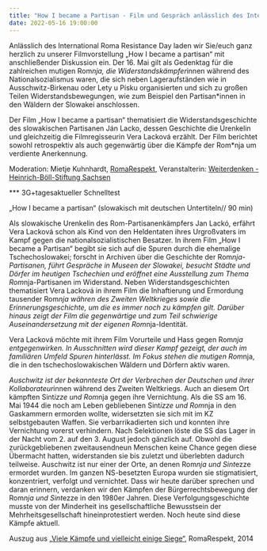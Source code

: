 ```yaml
---
title: "How I became a Partisan - Film und Gespräch anlässlich des International Roma Resistance Day mit der Filmemacherin Vera Lacková"
date: 2022-05-16 19:00:00
---
```


Anlässlich des International Roma Resistance Day laden wir Sie/euch ganz herzlich zu unserer Filmvorstellung „How I became a partisan“ mit anschließender Diskussion ein. Der 16. Mai gilt als Gedenktag für die zahlreichen mutigen Rom*nja, die Widerstandskämpfer*innen während des Nationalsozialismus waren, die sich neben Lageraufständen wie in Ausschwitz-Birkenau oder Lety u Písku organisierten und sich zu großen Teilen Widerstandsbewegungen, wie zum Beispiel den Partisan*innen in den Wäldern der Slowakei anschlossen.

Der Film „How I became a partisan“ thematisiert die Widerstandsgeschichte des slowakischen Partisanen Ján Lacko, dessen Geschichte die Urenkelin und gleichzeitig die Filmregisseurin Vera Lacková erzählt. Der Film berichtet sowohl retrospektiv als auch gegenwärtig über die Kämpfe der Rom*nja um verdiente Anerkennung.

Moderation: Mietje Kuhnhardt, [RomaRespekt](https://www.weiterdenken.de/de/romarespekt), Veranstalterin: [Weiterdenken - Heinrich-Böll-Stiftung Sachsen](https://www.weiterdenken.de/)

*** 3G+tagesaktueller Schnelltest

„How I became a partisan“ (slowakisch mit deutschen Untertiteln// 90 min)

Als slowakische Urenkelin des Rom-Partisanenkämpfers Jan Lackó, erfährt Vera Lacková schon als Kind von den Heldentaten ihres Urgroßvaters im Kampf gegen die nationalsozialistischen Besatzer. In ihrem Film „How I became a Partisan“ begibt sie sich auf die Spuren durch die ehemalige Tschechoslowakei; forscht in Archiven über die Geschichte der Rom*nja-Partisanen, führt Gespräche in Museen der Slowakei, besucht Städte und Dörfer im heutigen Tschechien und eröffnet eine Ausstellung zum Thema Rom*nja-Partisanen im Widerstand. Neben Widerstandsgeschichten thematisiert Vera Lacková in ihrem Film die Inhaftierung und Ermordung tausender Rom*nja währen des Zweiten Weltkrieges sowie die Erinnerungsgeschichte, um die es immer noch zu kämpfen gilt. Darüber hinaus zeigt der Film die gegenwärtige und zum Teil schwierige Auseinandersetzung mit der eigenen Rom*nja-Identität.

Vera Lacková möchte mit ihrem Film Vorurteile und Hass gegen Rom*nja entgegenwirken. In Ausschnitten wird dieser Kampf gezeigt, der auch im familiären Umfeld Spuren hinterlässt. Im Fokus stehen die mutigen Rom*nja, die in den tschechoslowakischen Wäldern und Dörfern aktiv waren.

*Auschwitz ist der bekannteste Ort der Verbrechen der Deutschen und ihrer Kollaborateur*innen während des Zweiten Weltkriegs. Auch an diesem Ort kämpften Sint*izze und Rom*nja gegen ihre Vernichtung. Als die SS am 16. Mai 1944 die noch am Leben gebliebenen Sint*izze und Rom*nja in den Gaskammern ermorden wollte, widersetzten sie sich mit im KZ selbstgebauten Waffen. Sie verbarrikadierten sich und konnten ihre Vernichtung vorerst verhindern. Nach Selektionen löste die SS das Lager in der Nacht vom 2. auf den 3. August jedoch gänzlich auf. Obwohl die zurückgebliebenen zweitausendneun Menschen keine Chance gegen diese Übermacht hatten, widerstanden sie bis zuletzt und überlebten dadurch teilweise. Auschwitz ist nur einer der Orte, an denen Rom*nja und Sint*ezze ermordet wurden. Im ganzen NS-besetzten Europa wurden sie stigmatisiert, konzentriert, verfolgt und vernichtet. Dass wir heute darüber sprechen und daran erinnern, verdanken wir den Kämpfen der Bürgerrechtsbewegung der Rom*nja und Sint*ezze in den 1980er Jahren. Diese Verfolgungsgeschichte musste von der Minderheit ins gesellschaftliche
Bewusstsein der Mehrheitsgesellschaft hineinprotestiert werden. Noch heute sind diese Kämpfe aktuell.

Auszug aus [„Viele Kämpfe und vielleicht einige Siege“](https://weiterdenken.de/de/2016/08/01/viele-kaempfe-und-vielleicht-einige-siege), RomaRespekt, 2014
